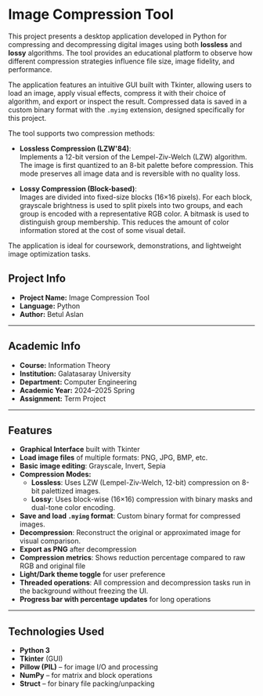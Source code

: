 # Image Compression Tool

This project presents a desktop application developed in Python for compressing and decompressing digital images using both **lossless** and **lossy** algorithms. The tool provides an educational platform to observe how different compression strategies influence file size, image fidelity, and performance.

The application features an intuitive GUI built with Tkinter, allowing users to load an image, apply visual effects, compress it with their choice of algorithm, and export or inspect the result. Compressed data is saved in a custom binary format with the `.myimg` extension, designed specifically for this project.

The tool supports two compression methods:

- **Lossless Compression (LZW'84)**:  
  Implements a 12-bit version of the Lempel-Ziv-Welch (LZW) algorithm. The image is first quantized to an 8-bit palette before compression. This mode preserves all image data and is reversible with no quality loss.

- **Lossy Compression (Block-based)**:  
  Images are divided into fixed-size blocks (16×16 pixels). For each block, grayscale brightness is used to split pixels into two groups, and each group is encoded with a representative RGB color. A bitmask is used to distinguish group membership. This reduces the amount of color information stored at the cost of some visual detail.

The application is ideal for coursework, demonstrations, and lightweight image optimization tasks.

## Project Info

- **Project Name:** Image Compression Tool
- **Language:** Python 
- **Author:** Betul Aslan

---

## Academic Info

- **Course:** Information Theory  
- **Institution:** Galatasaray University  
- **Department:** Computer Engineering  
- **Academic Year:** 2024–2025 Spring  
- **Assignment:** Term Project  

---

## Features

- **Graphical Interface** built with Tkinter
- **Load image files** of multiple formats: PNG, JPG, BMP, etc.
- **Basic image editing**: Grayscale, Invert, Sepia
- **Compression Modes:**
  - **Lossless**: Uses LZW (Lempel-Ziv-Welch, 12-bit) compression on 8-bit palettized images.
  - **Lossy**: Uses block-wise (16×16) compression with binary masks and dual-tone color encoding.
- **Save and load `.myimg` format**: Custom binary format for compressed images.
- **Decompression**: Reconstruct the original or approximated image for visual comparison.
- **Export as PNG** after decompression
- **Compression metrics**: Shows reduction percentage compared to raw RGB and original file
- **Light/Dark theme toggle** for user preference
- **Threaded operations**: All compression and decompression tasks run in the background without freezing the UI.
- **Progress bar with percentage updates** for long operations

---

## Technologies Used

- **Python 3**
- **Tkinter** (GUI)
- **Pillow (PIL)** – for image I/O and processing
- **NumPy** – for matrix and block operations
- **Struct** – for binary file packing/unpacking

